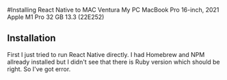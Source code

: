 #Installing React Native to MAC Ventura
My PC
MacBook Pro
16-inch, 2021
Apple M1 Pro
32 GB
13.3 (22E252)


## Installation
First I just tried to run React Native directly. I had Homebrew and NPM allready installed but I didn't see that there is Ruby version which should be right. So I've got error.

